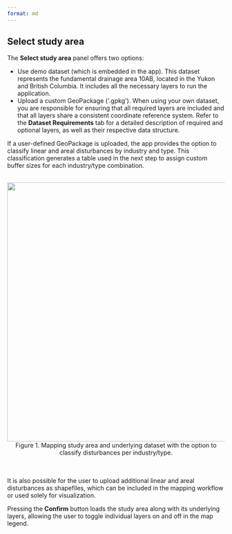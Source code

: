 ```yaml
---
format: md
---
```


## Select study area

The **Select study area** panel offers two options:

  - Use demo dataset (which is embedded in the app). This dataset represents the fundamental drainage area 10AB, located in the Yukon and British Columbia. 
  It includes all the necessary layers to run the application.
  - Upload a custom GeoPackage ('.gpkg'). When using your own dataset, you are responsible for ensuring that all required layers are included and that all 
  layers share a consistent coordinate reference system. Refer to the **Dataset Requirements** tab for a detailed description of required and optional layers, 
  as well as their respective data structure.

If a user-defined GeoPackage is uploaded, the app provides the option to classify linear and areal disturbances by industry and type. This classification generates 
a table used in the next step to assign custom buffer sizes for each industry/type combination.
<br><br>
<center><img src="pics/SelectSA.png" width="600"><br>Figure 1. Mapping study area and underlying dataset with the option to classify disturbances per industry/type.</center>
<br><br>

It is also possible for the user to upload additional linear and areal disturbances as shapefiles, which can be included in the mapping workflow or used solely for visualization.

Pressing the **Confirm** button loads the study area along with its underlying layers, allowing the user to toggle individual layers on and off in the map legend.

